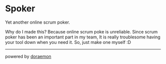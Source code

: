 # Spoker

Yet another online scrum poker.

Why do I made this? Because online scrum poke is unreliable. Since scrum poker has been an important part in my team, It is really troublesome having your tool down when you need it. So, just make one myself :D

---
powered by [doraemon](https://github.com/aguss787/doraemon)

